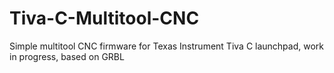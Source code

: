 # Tiva-C-Multitool-CNC

Simple multitool CNC firmware for Texas Instrument Tiva C launchpad, work in progress, based on GRBL
